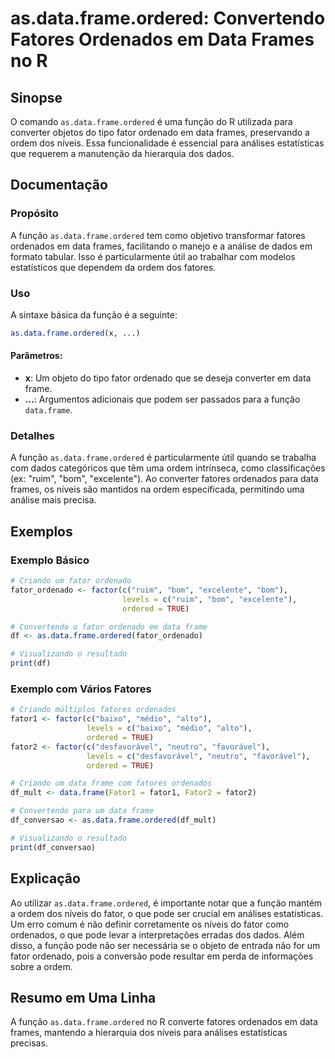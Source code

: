 <!--
Meta Description: # as.data.frame.ordered: Convertendo Fatores Ordenados em Data Frames no R ## Sinopse O comando `as.data.frame.ordered` é uma função do R utilizada pa...
Meta Keywords: data, frame, ordered, fatores, função
-->

# as.data.frame.ordered: Convertendo Fatores Ordenados em Data Frames no R

## Sinopse
O comando `as.data.frame.ordered` é uma função do R utilizada para converter objetos do tipo fator ordenado em data frames, preservando a ordem dos níveis. Essa funcionalidade é essencial para análises estatísticas que requerem a manutenção da hierarquia dos dados.

## Documentação
### Propósito
A função `as.data.frame.ordered` tem como objetivo transformar fatores ordenados em data frames, facilitando o manejo e a análise de dados em formato tabular. Isso é particularmente útil ao trabalhar com modelos estatísticos que dependem da ordem dos fatores.

### Uso
A sintaxe básica da função é a seguinte:

```R
as.data.frame.ordered(x, ...)
```

#### Parâmetros:
- **x**: Um objeto do tipo fator ordenado que se deseja converter em data frame.
- **...**: Argumentos adicionais que podem ser passados para a função `data.frame`.

### Detalhes
A função `as.data.frame.ordered` é particularmente útil quando se trabalha com dados categóricos que têm uma ordem intrínseca, como classificações (ex: "ruim", "bom", "excelente"). Ao converter fatores ordenados para data frames, os níveis são mantidos na ordem especificada, permitindo uma análise mais precisa.

## Exemplos
### Exemplo Básico
```R
# Criando um fator ordenado
fator_ordenado <- factor(c("ruim", "bom", "excelente", "bom"), 
                         levels = c("ruim", "bom", "excelente"), 
                         ordered = TRUE)

# Convertendo o fator ordenado em data frame
df <- as.data.frame.ordered(fator_ordenado)

# Visualizando o resultado
print(df)
```

### Exemplo com Vários Fatores
```R
# Criando múltiplos fatores ordenados
fator1 <- factor(c("baixo", "médio", "alto"), 
                 levels = c("baixo", "médio", "alto"), 
                 ordered = TRUE)
fator2 <- factor(c("desfavorável", "neutro", "favorável"), 
                 levels = c("desfavorável", "neutro", "favorável"), 
                 ordered = TRUE)

# Criando um data frame com fatores ordenados
df_mult <- data.frame(Fator1 = fator1, Fator2 = fator2)

# Convertendo para um data frame
df_conversao <- as.data.frame.ordered(df_mult)

# Visualizando o resultado
print(df_conversao)
```

## Explicação
Ao utilizar `as.data.frame.ordered`, é importante notar que a função mantém a ordem dos níveis do fator, o que pode ser crucial em análises estatísticas. Um erro comum é não definir corretamente os níveis do fator como ordenados, o que pode levar a interpretações erradas dos dados. Além disso, a função pode não ser necessária se o objeto de entrada não for um fator ordenado, pois a conversão pode resultar em perda de informações sobre a ordem.

## Resumo em Uma Linha
A função `as.data.frame.ordered` no R converte fatores ordenados em data frames, mantendo a hierarquia dos níveis para análises estatísticas precisas.